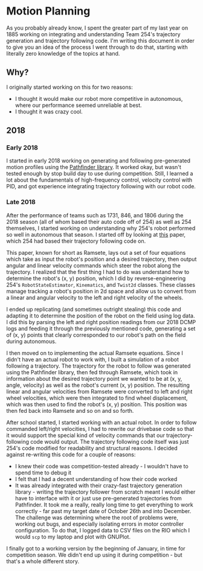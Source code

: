 # Motion Planning

As you probably already know, I spent the greater part of my last year on 1885 working on integrating and understanding Team 254's trajectory generation and trajectory following code. I'm writing this document in order to give you an idea of the process I went through to do that, starting with literally zero knowledge of the topics at hand.

## Why?
I originally started working on this for two reasons:
- I thought it would make our robot more competitive in autonomous, where our performance seemed unreliable at best.
- I thought it was crazy cool.

## 2018

### Early 2018
I started in early 2018 working on generating and following pre-generated motion profiles using the [Pathfinder library](https://github.com/JacisNonsense/Pathfinder). It worked okay, but wasn't tested enough by stop build day to use during competition. Still, I learned a lot about the fundamentals of high-frequency control, velocity control with PID, and got experience integrating trajectory following with our robot code.

### Late 2018
After the performance of teams such as 1731, 846, and 1806 during the 2018 season (all of whom based their auto code off of 254) as well as 254 themselves, I started working on understanding why 254's robot performed so well in autonomous that season. I started off by looking at [this](https://www.dis.uniroma1.it/~labrob/pub/papers/Ramsete01.pdf) paper, which 254 had based their trajectory following code on. 

This paper, known for short as Ramsete, lays out a set of four equations which take as input the robot's position and a desired trajectory, then output angular and linear velocity commands which steer the robot along the trajectory. I realized that the first thing I had to do was understand how to determine the robot's (x, y) position, which I did by reverse-engineering 254's `RobotStateEstimator`, `Kinematics`, and `Twist2d` classes. These classes manage tracking a robot's position in 2d space and allow us to convert from a linear and angular velocity to the left and right velocity of the wheels. 

I ended up replicating (and sometimes outright stealing) this code and adapting it to determine the position of the robot on the field using log data. I did this by parsing the left and right position readings from our 2018 DCMP logs and feeding it through the previously mentioned code, generating a set of (x, y) points that clearly corresponded to our robot's path on the field during autonomous.

I then moved on to implementing the actual Ramsete equations. Since I didn't have an actual robot to work with, I built a simulation of a robot following a trajectory. The trajectory for the robot to follow was generated using the Pathfinder library, then fed through Ramsete, which took in information about the desired trajectory point we wanted to be at (x, y, angle, velocity) as well as the robot's current (x, y) position. The resulting linear and angular velocities from Ramsete were converted to left and right wheel velocities, which were then integrated to find wheel displacement, which was then used to find the robot's (x, y) position. This position was then fed back into Ramsete and so on and so forth.

After school started, I started working with an actual robot. In order to follow commanded left/right velocities, I had to rewrite our drivebase code so that it would support the special kind of velocity commands that our trajectory-following code would output. The trajectory following code itself was just 254's code modified for readability and structural reasons. I decided against re-writing this code for a couple of reasons:
- I knew their code was competition-tested already - I wouldn't have to spend time to debug it
- I felt that I had a decent understanding of how their code worked
- It was already integrated with their crazy-fast trajectory generation library - writing the trajectory follower from scratch meant I would either have to interface with it or just use pre-generated trajectories from Pathfinder.
It took me a really, really long time to get everything to work correctly - far past my target date of October 26th and into December. The challenge was determining where the root of problems were, working out bugs, and especially isolating errors in motor controller configuration. To do that, I logged data to CSV files on the RIO which I would `scp` to my laptop and plot with GNUPlot.

I finally got to a working version by the beginning of January, in time for competition season. We didn't end up using it during competition - but that's a whole different story.


